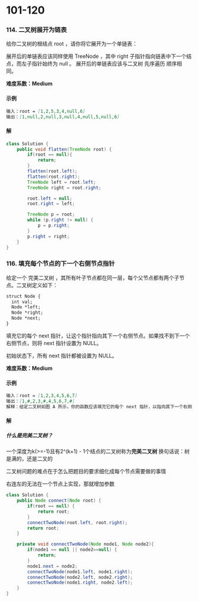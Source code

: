 # 101-120

### 114. 二叉树展开为链表

给你二叉树的根结点 root ，请你将它展开为一个单链表：

展开后的单链表应该同样使用 TreeNode ，其中 right 子指针指向链表中下一个结点，而左子指针始终为 null 。
展开后的单链表应该与二叉树 先序遍历 顺序相同。

**难度系数：Medium**

#### 示例

```markdown
输入：root = [1,2,5,3,4,null,6]
输出：[1,null,2,null,3,null,4,null,5,null,6]
```

#### 解

```java
class Solution {
    public void flatten(TreeNode root) {
        if(root == null){
            return;
        }
        flatten(root.left);
        flatten(root.right);
        TreeNode left = root.left;
        TreeNode right = root.right;

        root.left = null;
        root.right = left;

        TreeNode p = root;
        while (p.right != null) {
            p = p.right;
        }
        p.right = right;
    }
}
```



### 116. 填充每个节点的下一个右侧节点指针

给定一个 完美二叉树 ，其所有叶子节点都在同一层，每个父节点都有两个子节点。二叉树定义如下：

```markdown
struct Node {
  int val;
  Node *left;
  Node *right;
  Node *next;
} 

```

填充它的每个 next 指针，让这个指针指向其下一个右侧节点。如果找不到下一个右侧节点，则将 next 指针设置为 NULL。

初始状态下，所有 next 指针都被设置为 NULL。

**难度系数：Medium**

#### 示例

```markdown
输入：root = [1,2,3,4,5,6,7]
输出：[1,#,2,3,#,4,5,6,7,#]
解释：给定二叉树如图 A 所示，你的函数应该填充它的每个 next 指针，以指向其下一个右侧节点，如图 B 所示。序列化的输出按层序遍历排列，同一层节点由 next 指针连接，'#' 标志着每一层的结束。
```

#### 解

##### 什么是完美二叉树？

一个深度为k(>=-1)且有2^(k+1) - 1个结点的二叉树称为**完美二叉树**
换句话说：树是满的，还是二叉的

二叉树问题的难点在于怎么把题目的要求细化成每个节点需要做的事情

右连左的无法在一个节点上实现，那就增加参数

```java
class Solution {
    public Node connect(Node root) {
        if(root == null) {
            return root;
        }
        connectTwoNode(root.left, root.right);
        return root;
    }

    private void connectTwoNode(Node node1, Node node2){
        if(node1 == null || node2==null) {
            return;
        }
        node1.next = node2;
        connectTwoNode(node1.left, node1.right);
        connectTwoNode(node2.left, node2.right);
        connectTwoNode(node1.right, node2.left);
    }
}
```







